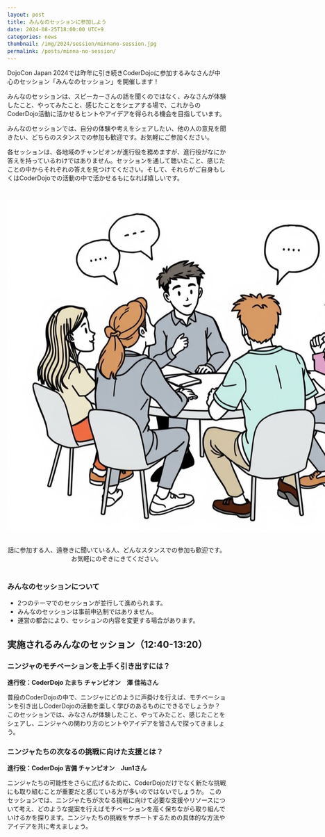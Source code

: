 ```yaml
---
layout: post
title: みんなのセッションに参加しよう
date: 2024-08-25T18:00:00 UTC+9
categories: news
thumbnail: /img/2024/session/minnano-session.jpg
permalink: /posts/minna-no-session/
---
```

DojoCon Japan 2024では昨年に引き続きCoderDojoに参加するみなさんが中心のセッション「みんなのセッション」を開催します！

みんなのセッションは、スピーカーさんの話を聞くのではなく、みなさんが体験したこと、やってみたこと、感じたことをシェアする場で、これからのCoderDojo活動に活かせるヒントやアイデアを得られる機会を目指しています。

みんなのセッションでは、自分の体験や考えをシェアしたい、他の人の意見を聞きたい、どちらのスタンスでの参加も歓迎です。お気軽にご参加ください。

各セッションは、各地域のチャンピオンが進行役を務めますが、進行役がなにか答えを持っているわけではありません。セッションを通して聴いたこと、感じたことの中からそれぞれの答えを見つけてください。そして、それらがご自身もしくはCoderDojoでの活動の中で活かせるもになれば嬉しいです。

<div style="margin: 3em auto;">
    <img src="/img/2024/session/minnano-session.jpg" alt="みんなのセッションのイメージ" style="margin-bottom: 1em; max-width:none;">
    <p style=' text-align:center;'>話に参加する人、遠巻きに聞いている人、どんなスタンスでの参加も歓迎です。<br>お気軽にのぞきにきてください。
    </p>
</div>

### **みんなのセッションについて**
- 2つのテーマでのセッションが並行して進められます。
- みんなのセッションは事前申込制ではありません。
- 運営の都合により、セッションの内容を変更する場合があります。

## 実施されるみんなのセッション（12:40-13:20）

### **ニンジャのモチベーションを上手く引き出すには？**
**進行役：CoderDojo たまち チャンピオン　澤 佳祐さん**

普段のCoderDojoの中で、ニンジャにどのように声掛けを行えば、モチベーションを引き出しCoderDojoの活動を楽しく学びのあるものにできるでしょうか？
このセッションでは、みなさんが体験したこと、やってみたこと、感じたことをシェアし、ニンジャへの関わり方のヒントやアイデアを皆さんで探ってきましょう。

### **ニンジャたちの次なるの挑戦に向けた支援とは？**
**進行役：CoderDojo 吉備 チャンピオン　Jun1さん**

ニンジャたちの可能性をさらに広げるために、CoderDojoだけでなく新たな挑戦にも取り組むことが重要だと感じている方が多いのではないでしょうか。
このセッションでは、ニンジャたちが次なる挑戦に向けて必要な支援やリソースについて考え、どのような提案を行えばモチベーションを高く保ちながら取り組んでいけるかを探ります。ニンジャたちの挑戦をサポートするための具体的な方法やアイデアを共に考えましょう。


